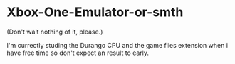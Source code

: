 # Xbox-One-Emulator-or-smth
(Don't wait nothing of it, please.)

I'm currectly studing the Durango CPU and the game files extension when i have free time so don't expect an result to early.
